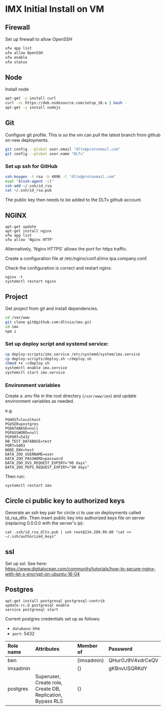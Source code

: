 # IMX Initial Install on VM

## Firewall

Set up firewall to allow OpenSSH

```bash
ufw app list
ufw allow OpenSSH
ufw enable
ufw status
```

## Node

Install node

```bash
apt-get -y install curl
curl -sL https://deb.nodesource.com/setup_10.x | bash -
apt-get -y install nodejs
```

## Git

Configure git profile. This is so the vm can pull the latest branch from github on new deployments.

```bash
git config --global user.email "dltx@protonmail.com"
git config --global user.name "DLTx"
```

### Set up ssh for GitHub

```bash
ssh-keygen -t rsa -b 4096 -C "dltx@protonmail.com"
eval "$(ssh-agent -s)"
ssh-add ~/.ssh/id_rsa
cat ~/.ssh/id_rsa.pub
```

The public key then needs to be added to the DLTx github account.

## NGINX

```
apt-get update
apt-get install nginx
ufw app list
ufw allow 'Nginx HTTP'
```

Alternatively, 'Nginx HTTPS' allows the port for https traffic.

Create a configuration file at /etc/nginx/conf.d/imx.tpa.company.conf.

Check the configuration is correct and restart nginx:

```
nginx -t
systemctl restart nginx
```

## Project

Get project from git and install dependencies.

```bash
cd /var/www
git clone git@github.com:dltxio/imx.git
cd imx
npm i
```

### Set up deploy script and systemd service:

```bash
cp deploy-scripts/imx.service /etc/systemd/system/imx.service
cp deploy-scripts/deploy.sh ~/deploy.sh
chmod +x ~/deploy.sh
systemctl enable imx.service
systemctl start imx.service
```

### Environment variables

Create a .env file in the root directory (`/var/www/imx`) and update environment variables as needed.

e.g.

```
PGHOST=localhost
PGUSER=postgres
PGDATABASE=null
PGPASSWORD=null
PGPORT=5432
DB_TEST_DATABASE=test
PORT=5003
NODE_ENV=test
DATA_ZOO_USERNAME=user
DATA_ZOO_PASSWORD=password
DATA_ZOO_DVS_REQUEST_EXPIRY="90 days"
DATA_ZOO_PEPS_REQUEST_EXPIRY="90 days"
```

Then run:

```
systemctl restart imx
```

## Circle ci public key to authorized keys

Generate an ssh key pair for circle ci to use on deployments called id_rsa_dltx. Then insert public key into authorized keys file on server (replacing 0.0.0.0 with the server's ip):

```
cat .ssh/id_rsa_dltx.pub | ssh root@134.209.99.80 "cat >> ~/.ssh/authorized_keys"
```

## ssl

Set up ssl.
See here: https://www.digitalocean.com/community/tutorials/how-to-secure-nginx-with-let-s-encrypt-on-ubuntu-16-04

## Postgres

```
apt-get install postgresql postgresql-contrib
update-rc.d postgresql enable
service postgresql start
```

Current postgres credentials set up as follows:

- `database`: imx
- `port`: 5432

| Role name | Attributes                                                 | Member of  | Password         |
| :-------- | :--------------------------------------------------------- | :--------- | :--------------- |
| ben       |                                                            | {imxadmin} | QHurOJ9V4vdrCeQV |
| imxadmin  |                                                            | {}         | gKBnvUSQRKdY     |
| postgres  | Superuser, Create role, Create DB, Replication, Bypass RLS | {}         |                  |
